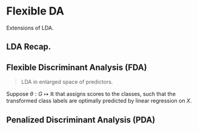 # Flexible DA

Extensions of LDA.

## LDA Recap.

## Flexible Discriminant Analysis (FDA)

> LDA in enlarged space of predictors.

Suppose $\theta: G \mapsto \mathbb{R}$ that assigns scores to the classes, such that the transformed class labels are optimally predicted by linear regression on $X$.



## Penalized Discriminant Analysis (PDA)
